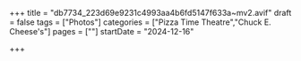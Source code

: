 +++
title = "db7734_223d69e9231c4993aa4b6fd5147f633a~mv2.avif"
draft = false
tags = ["Photos"]
categories = ["Pizza Time Theatre","Chuck E. Cheese's"]
pages = [""]
startDate = "2024-12-16"

+++
